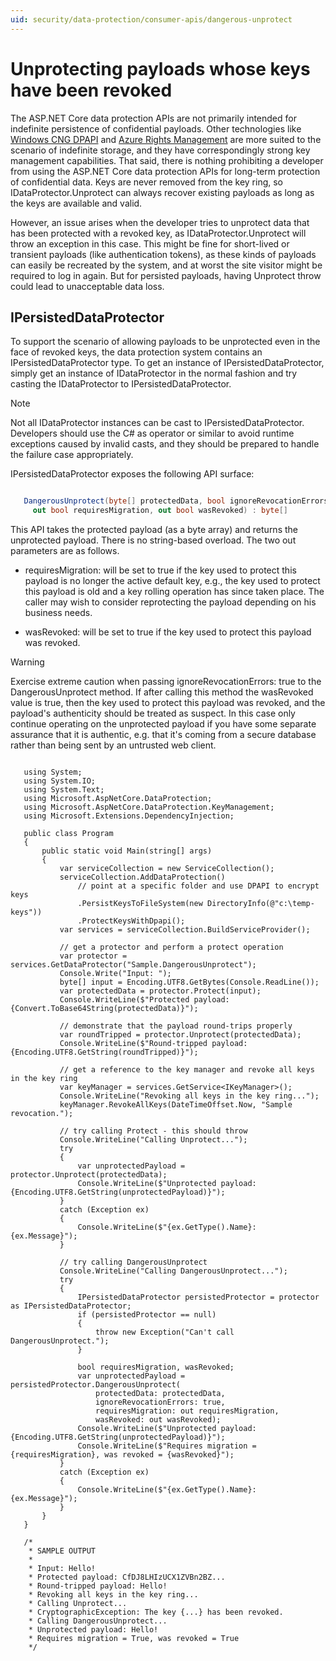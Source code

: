 ```yaml
---
uid: security/data-protection/consumer-apis/dangerous-unprotect
---
```

<a name=data-protection-consumer-apis-dangerous-unprotect></a>

# Unprotecting payloads whose keys have been revoked

The ASP.NET Core data protection APIs are not primarily intended for indefinite persistence of confidential payloads. Other technologies like [Windows CNG DPAPI](https://msdn.microsoft.com/en-us/library/windows/desktop/hh706794%28v=vs.85%29.aspx) and [Azure Rights Management](https://technet.microsoft.com/en-us/library/jj585024.aspx) are more suited to the scenario of indefinite storage, and they have correspondingly strong key management capabilities. That said, there is nothing prohibiting a developer from using the ASP.NET Core data protection APIs for long-term protection of confidential data. Keys are never removed from the key ring, so IDataProtector.Unprotect can always recover existing payloads as long as the keys are available and valid.

However, an issue arises when the developer tries to unprotect data that has been protected with a revoked key, as IDataProtector.Unprotect will throw an exception in this case. This might be fine for short-lived or transient payloads (like authentication tokens), as these kinds of payloads can easily be recreated by the system, and at worst the site visitor might be required to log in again. But for persisted payloads, having Unprotect throw could lead to unacceptable data loss.

## IPersistedDataProtector

To support the scenario of allowing payloads to be unprotected even in the face of revoked keys, the data protection system contains an IPersistedDataProtector type. To get an instance of IPersistedDataProtector, simply get an instance of IDataProtector in the normal fashion and try casting the IDataProtector to IPersistedDataProtector.

> [!NOTE]
> Not all IDataProtector instances can be cast to IPersistedDataProtector. Developers should use the C# as operator or similar to avoid runtime exceptions caused by invalid casts, and they should be prepared to handle the failure case appropriately.

IPersistedDataProtector exposes the following API surface:

````c#

   DangerousUnprotect(byte[] protectedData, bool ignoreRevocationErrors,
     out bool requiresMigration, out bool wasRevoked) : byte[]
   ````

This API takes the protected payload (as a byte array) and returns the unprotected payload. There is no string-based overload. The two out parameters are as follows.

* requiresMigration: will be set to true if the key used to protect this payload is no longer the active default key, e.g., the key used to protect this payload is old and a key rolling operation has since taken place. The caller may wish to consider reprotecting the payload depending on his business needs.

* wasRevoked: will be set to true if the key used to protect this payload was revoked.

>[!WARNING]
> Exercise extreme caution when passing ignoreRevocationErrors: true to the DangerousUnprotect method. If after calling this method the wasRevoked value is true, then the key used to protect this payload was revoked, and the payload's authenticity should be treated as suspect. In this case only continue operating on the unprotected payload if you have some separate assurance that it is authentic, e.g. that it's coming from a secure database rather than being sent by an untrusted web client.

<!-- literal_block {"xml:space": "preserve", "source": "security/data-protection/consumer-apis/dangerous-unprotect/samples/dangerous-unprotect.cs", "ids": [], "linenos": true, "language": "none", "highlight_args": {"linenostart": 1}} -->

````none

   using System;
   using System.IO;
   using System.Text;
   using Microsoft.AspNetCore.DataProtection;
   using Microsoft.AspNetCore.DataProtection.KeyManagement;
   using Microsoft.Extensions.DependencyInjection;

   public class Program
   {
       public static void Main(string[] args)
       {
           var serviceCollection = new ServiceCollection();
           serviceCollection.AddDataProtection()
               // point at a specific folder and use DPAPI to encrypt keys
               .PersistKeysToFileSystem(new DirectoryInfo(@"c:\temp-keys"))
               .ProtectKeysWithDpapi();
           var services = serviceCollection.BuildServiceProvider();

           // get a protector and perform a protect operation
           var protector = services.GetDataProtector("Sample.DangerousUnprotect");
           Console.Write("Input: ");
           byte[] input = Encoding.UTF8.GetBytes(Console.ReadLine());
           var protectedData = protector.Protect(input);
           Console.WriteLine($"Protected payload: {Convert.ToBase64String(protectedData)}");

           // demonstrate that the payload round-trips properly
           var roundTripped = protector.Unprotect(protectedData);
           Console.WriteLine($"Round-tripped payload: {Encoding.UTF8.GetString(roundTripped)}");

           // get a reference to the key manager and revoke all keys in the key ring
           var keyManager = services.GetService<IKeyManager>();
           Console.WriteLine("Revoking all keys in the key ring...");
           keyManager.RevokeAllKeys(DateTimeOffset.Now, "Sample revocation.");

           // try calling Protect - this should throw
           Console.WriteLine("Calling Unprotect...");
           try
           {
               var unprotectedPayload = protector.Unprotect(protectedData);
               Console.WriteLine($"Unprotected payload: {Encoding.UTF8.GetString(unprotectedPayload)}");
           }
           catch (Exception ex)
           {
               Console.WriteLine($"{ex.GetType().Name}: {ex.Message}");
           }

           // try calling DangerousUnprotect
           Console.WriteLine("Calling DangerousUnprotect...");
           try
           {
               IPersistedDataProtector persistedProtector = protector as IPersistedDataProtector;
               if (persistedProtector == null)
               {
                   throw new Exception("Can't call DangerousUnprotect.");
               }

               bool requiresMigration, wasRevoked;
               var unprotectedPayload = persistedProtector.DangerousUnprotect(
                   protectedData: protectedData,
                   ignoreRevocationErrors: true,
                   requiresMigration: out requiresMigration,
                   wasRevoked: out wasRevoked);
               Console.WriteLine($"Unprotected payload: {Encoding.UTF8.GetString(unprotectedPayload)}");
               Console.WriteLine($"Requires migration = {requiresMigration}, was revoked = {wasRevoked}");
           }
           catch (Exception ex)
           {
               Console.WriteLine($"{ex.GetType().Name}: {ex.Message}");
           }
       }
   }

   /*
    * SAMPLE OUTPUT
    *
    * Input: Hello!
    * Protected payload: CfDJ8LHIzUCX1ZVBn2BZ...
    * Round-tripped payload: Hello!
    * Revoking all keys in the key ring...
    * Calling Unprotect...
    * CryptographicException: The key {...} has been revoked.
    * Calling DangerousUnprotect...
    * Unprotected payload: Hello!
    * Requires migration = True, was revoked = True
    */
   ````
